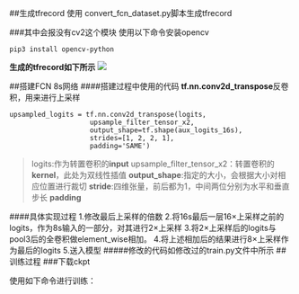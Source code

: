 ##生成tfrecord
使用 convert_fcn_dataset.py脚本生成tfrecord

###其中会报没有cv2这个模块
使用以下命令安装opencv 
```
pip3 install opencv-python
```
**生成的tfrecord如下所示**
![](/home/leemax/图片/tfrecord.png) 


##搭建FCN 8s网络
####搭建过程中使用的代码
**tf.nn.conv2d_transpose**反卷积，用来进行上采样
```
upsampled_logits = tf.nn.conv2d_transpose(logits, 
					upsample_filter_tensor_x2,
					output_shape=tf.shape(aux_logits_16s),
					strides=[1, 2, 2, 1],
					padding='SAME')
```
>logits:作为转置卷积的**input**
>upsample_filter_tensor_x2：转置卷积的**kernel**，此处为双线性插值
>**output_shape**:指定的大小，会根据大小对相应位置进行裁切
>**stride**:四维张量，前后都为1，中间两位分别为水平和垂直步长
>**padding**

####具体实现过程
1.修改最后上采样的倍数
2.将16s最后一层16×上采样之前的logits，作为8s输入的一部分，对其进行2×上采样
3.将2×上采样后的logits与pool3后的全卷积做element_wise相加。
4.将上述相加后的结果进行8×上采样作为最后的logits
5.送入模型
#####修改的代码如修改过的train.py文件中所示
##训练过程
###下载ckpt

使用如下命令进行训练：
```
